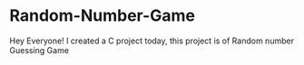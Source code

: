 # Random-Number-Game
 Hey Everyone! I created a C project today, this project is of Random number Guessing Game
